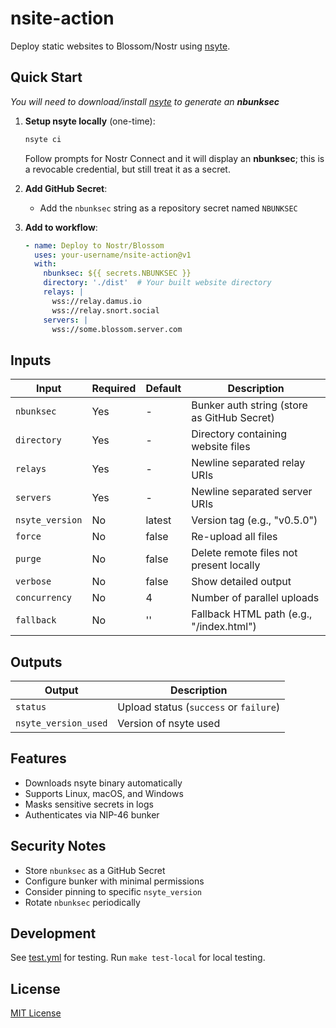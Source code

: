 # nsite-action

<!-- [![GitHub release (latest by date)](https://img.shields.io/github/v/release/your-username/nsite-action)](https://github.com/your-username/nsite-action/releases)
[![GitHub Actions CI](https://github.com/your-username/nsite-action/actions/workflows/test.yml/badge.svg)](https://github.com/your-username/nsite-action/actions/workflows/test.yml) -->

Deploy static websites to Blossom/Nostr using [nsyte](https://github.com/sandwichfarm/nsyte).

## Quick Start

_You will need to download/install [nsyte](http://github.com/sandwichfarm/nsyte) to generate an **nbunksec**_

1. **Setup nsyte locally** (one-time):
   ```bash
   nsyte ci
   ```
   Follow prompts for Nostr Connect and it will display an **nbunksec**; this is a revocable credential, but still treat it as a secret.

2. **Add GitHub Secret**:
   - Add the `nbunksec` string as a repository secret named `NBUNKSEC`

3. **Add to workflow**:
   ```yaml
   - name: Deploy to Nostr/Blossom
     uses: your-username/nsite-action@v1
     with:
       nbunksec: ${{ secrets.NBUNKSEC }}
       directory: './dist'  # Your built website directory
       relays: |
         wss://relay.damus.io
         wss://relay.snort.social
       servers: |
         wss://some.blossom.server.com
   ```

## Inputs

| Input | Required | Default | Description |
|-------|----------|---------|-------------|
| `nbunksec` | Yes | - | Bunker auth string (store as GitHub Secret) |
| `directory` | Yes | - | Directory containing website files |
| `relays` | Yes | - | Newline separated relay URIs |
| `servers` | Yes | - | Newline separated server URIs |
| `nsyte_version` | No | latest | Version tag (e.g., "v0.5.0") |
| `force` | No | false | Re-upload all files |
| `purge` | No | false | Delete remote files not present locally |
| `verbose` | No | false | Show detailed output |
| `concurrency` | No | 4 | Number of parallel uploads |
| `fallback` | No | '' | Fallback HTML path (e.g., "/index.html") |

## Outputs

| Output | Description |
|--------|-------------|
| `status` | Upload status (`success` or `failure`) |
| `nsyte_version_used` | Version of nsyte used |

## Features

- Downloads nsyte binary automatically
- Supports Linux, macOS, and Windows
- Masks sensitive secrets in logs
- Authenticates via NIP-46 bunker

## Security Notes

- Store `nbunksec` as a GitHub Secret
- Configure bunker with minimal permissions
- Consider pinning to specific `nsyte_version`
- Rotate `nbunksec` periodically

## Development

See [test.yml](.github/workflows/test.yml) for testing. Run `make test-local` for local testing.

## License

[MIT License](./LICENSE) 
